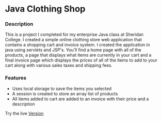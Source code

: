 # Java Clothing Shop

### Description

This is a project I completed for my enterprise Java class at Sheridan College. I created a simple online clothing store web application that contains a shopping cart and invoice system. I created the application in java using servlets and JSP's. You'll find a home page with all of the products, a page that displays what items are currently in your cart and a final invoice page which displays the prices of all of the items to add to your cart along with various sales taxes and shipping fees.


### Features
- Uses local storage to save the items you selected
- A session is created to store an array list of products
- All items added to cart are added to an invoice with their price and a description

Try the live [Version](https://java-clothing-shop.herokuapp.com/ "Working Version")
